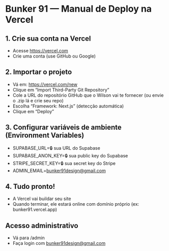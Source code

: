 
# Bunker 91 — Manual de Deploy na Vercel

## 1. Crie sua conta na Vercel
- Acesse https://vercel.com
- Crie uma conta (use GitHub ou Google)

## 2. Importar o projeto
- Vá em: https://vercel.com/new
- Clique em “Import Third-Party Git Repository”
- Cole a URL do repositório GitHub que o Wilson vai te fornecer (ou envie o .zip lá e crie seu repo)
- Escolha “Framework: Next.js” (detecção automática)
- Clique em “Deploy”

## 3. Configurar variáveis de ambiente (Environment Variables)
- SUPABASE_URL=🔒 sua URL do Supabase
- SUPABASE_ANON_KEY=🔒 sua public key do Supabase
- STRIPE_SECRET_KEY=🔒 sua secret key do Stripe
- ADMIN_EMAIL=bunker91design@gmail.com

## 4. Tudo pronto!
- A Vercel vai buildar seu site
- Quando terminar, ele estará online com domínio próprio (ex: bunker91.vercel.app)

## Acesso administrativo
- Vá para /admin
- Faça login com bunker91design@gmail.com
